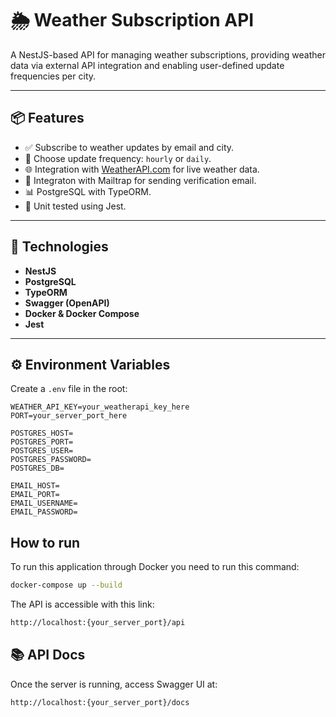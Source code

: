 # 🌦️ Weather Subscription API

A NestJS-based API for managing weather subscriptions, providing weather data via external API integration and enabling user-defined update frequencies per city.

---

## 📦 Features

- ✅ Subscribe to weather updates by email and city.
- 🔁 Choose update frequency: `hourly` or `daily`.
- 🌐 Integration with [WeatherAPI.com](https://www.weatherapi.com/) for live weather data.
- 📩 Integraton with Mailtrap for sending verification email.
- 📊 PostgreSQL with TypeORM.
- 🧪 Unit tested using Jest.

---

## 🚀 Technologies

- **NestJS**
- **PostgreSQL**
- **TypeORM**
- **Swagger (OpenAPI)**
- **Docker & Docker Compose**
- **Jest**

---

## ⚙️ Environment Variables

Create a `.env` file in the root:

```env
WEATHER_API_KEY=your_weatherapi_key_here
PORT=your_server_port_here

POSTGRES_HOST=
POSTGRES_PORT=
POSTGRES_USER=
POSTGRES_PASSWORD=
POSTGRES_DB=

EMAIL_HOST=
EMAIL_PORT=
EMAIL_USERNAME=
EMAIL_PASSWORD=
```

## How to run

To run this application through Docker you need to run this command:

```bash
docker-compose up --build
```

The API is accessible with this link:

```bash
http://localhost:{your_server_port}/api

```

## 📚 API Docs

Once the server is running, access Swagger UI at:

```bash
http://localhost:{your_server_port}/docs
```
